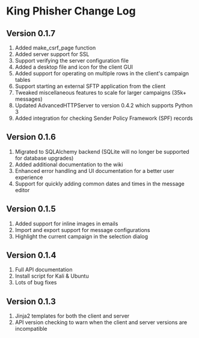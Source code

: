 # King Phisher Change Log

## Version 0.1.7
1. Added make_csrf_page function
1. Added server support for SSL
1. Support verifying the server configuration file
1. Added a desktop file and icon for the client GUI
1. Added support for operating on multiple rows in the client's campaign tables
1. Support starting an external SFTP application from the client
1. Tweaked miscellaneous features to scale for larger campaigns (35k+ messages)
1. Updated AdvancedHTTPServer to version 0.4.2 which supports Python 3
1. Added integration for checking Sender Policy Framework (SPF) records

## Version 0.1.6
1. Migrated to SQLAlchemy backend (SQLite will no longer be supported for database upgrades)
1. Added additional documentation to the wiki
1. Enhanced error handling and UI documentation for a better user experience
1. Support for quickly adding common dates and times in the message editor

## Version 0.1.5
1. Added support for inline images in emails
1. Import and export support for message configurations
1. Highlight the current campaign in the selection dialog

## Version 0.1.4
1. Full API documentation
1. Install script for Kali & Ubuntu
1. Lots of bug fixes

## Version 0.1.3
1. Jinja2 templates for both the client and server
1. API version checking to warn when the client and server versions are incompatible
